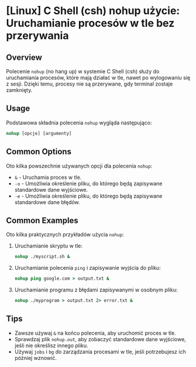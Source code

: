# [Linux] C Shell (csh) nohup użycie: Uruchamianie procesów w tle bez przerywania

## Overview
Polecenie `nohup` (no hang up) w systemie C Shell (csh) służy do uruchamiania procesów, które mają działać w tle, nawet po wylogowaniu się z sesji. Dzięki temu, procesy nie są przerywane, gdy terminal zostaje zamknięty.

## Usage
Podstawowa składnia polecenia `nohup` wygląda następująco:

```csh
nohup [opcje] [argumenty]
```

## Common Options
Oto kilka powszechnie używanych opcji dla polecenia `nohup`:

- `&` - Uruchamia proces w tle.
- `-o` - Umożliwia określenie pliku, do którego będą zapisywane standardowe dane wyjściowe.
- `-e` - Umożliwia określenie pliku, do którego będą zapisywane standardowe dane błędów.

## Common Examples
Oto kilka praktycznych przykładów użycia `nohup`:

1. Uruchamianie skryptu w tle:
   ```csh
   nohup ./myscript.sh &
   ```

2. Uruchamianie polecenia `ping` i zapisywanie wyjścia do pliku:
   ```csh
   nohup ping google.com > output.txt &
   ```

3. Uruchamianie programu z błędami zapisywanymi w osobnym pliku:
   ```csh
   nohup ./myprogram > output.txt 2> error.txt &
   ```

## Tips
- Zawsze używaj `&` na końcu polecenia, aby uruchomić proces w tle.
- Sprawdzaj plik `nohup.out`, aby zobaczyć standardowe dane wyjściowe, jeśli nie określisz innego pliku.
- Używaj `jobs` i `bg` do zarządzania procesami w tle, jeśli potrzebujesz ich później wznowić.
